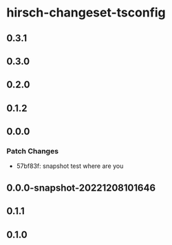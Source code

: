 # hirsch-changeset-tsconfig

## 0.3.1

## 0.3.0

## 0.2.0

## 0.1.2

## 0.0.0

### Patch Changes

- 57bf83f: snapshot test where are you

## 0.0.0-snapshot-20221208101646

## 0.1.1

## 0.1.0
